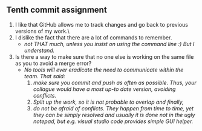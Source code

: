 ## Tenth commit assignment
1. I like that GitHub allows me to track changes and go back to previous versions of my work.\
2. I dislike the fact that there are a lot of commands to remember.
   - *not THAT much, unless you insist on using the command line :) But I understand.*
3.  Is there a way to make sure that no one else is working on the same file as you to avoid a merge error?
    - *No tools will ever eradicate the need to communicate within the team. That said:*
      1.  *make sure you commit and push as often as possible. Thus, your collague would have a most up-to date version, avoiding conflicts.*
      2.  *Split up the work, so it is not probable to overlap and finally,*
      3.  *do not be afraid of conflicts. They happen from time to time, yet they can be simply resolved and usually it is done not in the ugly notepad, but e.g. visual studio code provides simple GUI helper.*

